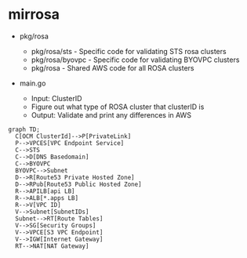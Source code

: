 # mirrosa

* pkg/rosa
    * pkg/rosa/sts - Specific code for validating STS rosa clusters
    * pkg/rosa/byovpc - Specific code for validating BYOVPC clusters
    * pkg/rosa - Shared AWS code for all ROSA clusters

* main.go
    * Input: ClusterID
    * Figure out what type of ROSA cluster that clusterID is
    * Output: Validate and print any differences in AWS

```mermaid
graph TD;
  C[OCM ClusterId]-->P[PrivateLink]
  P-->VPCES[VPC Endpoint Service]
  C-->STS
  C-->D[DNS Basedomain]
  C-->BYOVPC
  BYOVPC-->Subnet
  D-->R[Route53 Private Hosted Zone]
  D-->RPub[Route53 Public Hosted Zone]
  R-->APILB[api LB]
  R-->ALB[*.apps LB]
  R-->V[VPC ID]
  V-->Subnet[SubnetIDs]
  Subnet-->RT[Route Tables]
  V-->SG[Security Groups]
  V-->VPCE[S3 VPC Endpoint]
  V-->IGW[Internet Gateway]
  RT-->NAT[NAT Gateway]
```